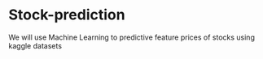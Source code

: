 # Stock-prediction
We will use Machine Learning to predictive feature prices of stocks using kaggle datasets
